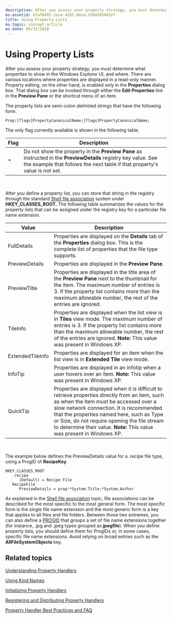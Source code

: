 ```yaml
---
description: After you assess your property strategy, you must determine what properties to show in the Windows Explorer UI, and where.
ms.assetid: b7af0491-2ece-42b5-8eea-32643854632f
title: Using Property Lists
ms.topic: concept-article
ms.date: 05/31/2018
---
```


# Using Property Lists

After you assess your property strategy, you must determine what properties to show in the Windows Explorer UI, and where. There are various locations where properties are displayed in a read-only manner. Property editing, on the other hand, is enabled only in the **Properties** dialog box. That dialog box can be invoked through either the **Edit Properties** link in the **Preview Pane** or the shortcut menu of an item.

The property lists are semi-colon delimited strings that have the following form.


```
Prop:[flags]PropertyCanonicalName;[flags]PropertyCanonicalName;
```



The only flag currently available is shown in the following table.



| Flag | Description                                                                                                                                                                                   |
|------|-----------------------------------------------------------------------------------------------------------------------------------------------------------------------------------------------|
| \*   | Do not show the property in the **Preview Pane** as instructed in the **PreviewDetails** registry key value. See the example that follows the next table if that property's value is not set. |



 

After you define a property list, you can store that string in the registry through the standard [Shell file association](../shell/fa-file-types.md) system under **HKEY\_CLASSES\_ROOT.** The following table summarizes the values for the property lists that can be assigned under the registry key for a particular file name extension.




| Value | Description | 
|-------|-------------|
| FullDetails | Properties are displayed on the <strong>Details</strong> tab of the <strong>Properties</strong> dialog box. This is the complete list of properties that the file type supports. | 
| PreviewDetails | Properties are displayed in the <strong>Preview Pane</strong>. | 
| PreviewTitle | Properties are displayed in the title area of the <strong>Preview Pane</strong> next to the thumbnail for the item. The maximum number of entries is 3. If the property list contains more than the maximum allowable number, the rest of the entries are ignored. | 
| TileInfo | Properties are displayed when the list view is in **Tiles** view mode. The maximum number of entries is 3. If the property list contains more than the maximum allowable number, the rest of the entries are ignored. **Note:** This value was present in Windows XP.<br> | 
| ExtendedTileInfo | Properties are displayed for an item when the list view is in <strong>Extended Tile</strong> view mode. | 
| InfoTip | Properties are displayed in an infotip when a user hovers over an item. **Note:** This value was present in Windows XP.<br> | 
| QuickTip | Properties are displayed when it is difficult to retrieve properties directly from an item, such as when the item must be accessed over a slow network connection. It is recommended that the properties named here, such as Type or Size, do not require opening the file stream to determine their value. **Note:** This value was present in Windows XP.<br> | 




 

The example below defines the PreviewDetails value for a .recipe file type, using a ProgID of **RecipeKey**.

```
HKEY_CLASSES_ROOT
   .recipe
      (Default) = Recipe File
   RecipeFile
      PreviewDetails = prop:*System.Title;*System.Author
```

As explained in the [Shell file association](../shell/fa-file-types.md) topic, file associations can be described for the most specific to the most general form. The most specific form is the single file name extension and the most generic form is a key that applies to all files and file folders. Between those two extremes, you can also define a [PROGID](../shell/fa-progids.md) that groups a set of file name extensions together (for instance, .jpg and .jpeg types grouped as **jpegfile**). When you define property lists, you should define them for ProgIDs or, in some cases, specific file name extensions. Avoid relying on broad entries such as the **AllFileSystemObjects** key.

## Related topics

<dl> <dt>

[Understanding Property Handlers](./building-property-handlers-properties.md)
</dt> <dt>

[Using Kind Names](./building-property-handlers-user-friendly-kind-names.md)
</dt> <dt>

[Initializing Property Handlers](./building-property-handlers-property-handlers.md)
</dt> <dt>

[Registering and Distributing Property Handlers](./prophand-reg-dist.md)
</dt> <dt>

[Property Handler Best Practices and FAQ](./prophand-bestprac-faq.yml)
</dt> </dl>

 

 
